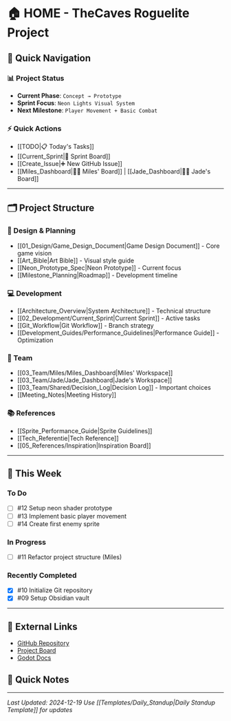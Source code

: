 # 🏠 HOME - TheCaves Roguelite Project

## 🚀 Quick Navigation

### 📊 Project Status
- **Current Phase**: `Concept → Prototype`
- **Sprint Focus**: `Neon Lights Visual System`
- **Next Milestone**: `Player Movement + Basic Combat`

### ⚡ Quick Actions
- [[TODO|📋 Today's Tasks]]
- [[Current_Sprint|🏃 Sprint Board]]
- [[Create_Issue|➕ New GitHub Issue]]
- [[Miles_Dashboard|👨‍💻 Miles' Board]] | [[Jade_Dashboard|👩‍🎨 Jade's Board]]

---

## 🗂️ Project Structure

### 📐 Design & Planning
- [[01_Design/Game_Design_Document|Game Design Document]] - Core game vision
- [[Art_Bible|Art Bible]] - Visual style guide
- [[Neon_Prototype_Spec|Neon Prototype]] - Current focus
- [[Milestone_Planning|Roadmap]] - Development timeline

### 💻 Development
- [[Architecture_Overview|System Architecture]] - Technical structure
- [[02_Development/Current_Sprint|Current Sprint]] - Active tasks
- [[Git_Workflow|Git Workflow]] - Branch strategy
- [[Development_Guides/Performance_Guidelines|Performance Guide]] - Optimization

### 👥 Team
- [[03_Team/Miles/Miles_Dashboard|Miles' Workspace]]
- [[03_Team/Jade/Jade_Dashboard|Jade's Workspace]]
- [[03_Team/Shared/Decision_Log|Decision Log]] - Important choices
- [[Meeting_Notes|Meeting History]]

### 📚 References
- [[Sprite_Performance_Guide|Sprite Guidelines]]
- [[Tech_Referentie|Tech Reference]]
- [[05_References/Inspiration|Inspiration Board]]

---

## 📅 This Week

### To Do
- [ ] #12 Setup neon shader prototype
- [ ] #13 Implement basic player movement
- [ ] #14 Create first enemy sprite

### In Progress
- [ ] #11 Refactor project structure (Miles)

### Recently Completed
- [x] #10 Initialize Git repository
- [x] #09 Setup Obsidian vault

---

## 🔗 External Links
- [GitHub Repository](https://github.com/AirMile/TheCaves)
- [Project Board](https://github.com/AirMile/TheCaves/projects/1)
- [Godot Docs](https://docs.godotengine.org/en/stable/)

## 📝 Quick Notes
<!-- Gebruik deze sectie voor snelle notities tijdens meetings -->


---

*Last Updated: 2024-12-19*
*Use [[Templates/Daily_Standup|Daily Standup Template]] for updates*